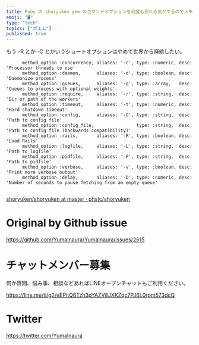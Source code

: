 ```yaml
---
title: Ruby の shoryuken gem のコマンドオプションを何度も忘れる気がするのでメモしておく
emoji: "🖥"
type: "tech"
topics: ["ポエム"]
published: true
---
```


もう -R とか -C とかいうショートオプションはやめて世界から廃絶したい。

```
      method_option :concurrency, aliases: '-c', type: :numeric, desc: 'Processor threads to use'
      method_option :daemon,      aliases: '-d', type: :boolean, desc: 'Daemonize process'
      method_option :queues,      aliases: '-q', type: :array,   desc: 'Queues to process with optional weights'
      method_option :require,     aliases: '-r', type: :string,  desc: 'Dir or path of the workers'
      method_option :timeout,     aliases: '-t', type: :numeric, desc: 'Hard shutdown timeout'
      method_option :config,      aliases: '-C', type: :string,  desc: 'Path to config file'
      method_option :config_file,                type: :string,  desc: 'Path to config file (backwards compatibility)'
      method_option :rails,       aliases: '-R', type: :boolean, desc: 'Load Rails'
      method_option :logfile,     aliases: '-L', type: :string,  desc: 'Path to logfile'
      method_option :pidfile,     aliases: '-P', type: :string,  desc: 'Path to pidfile'
      method_option :verbose,     aliases: '-v', type: :boolean, desc: 'Print more verbose output'
      method_option :delay,       aliases: '-D', type: :numeric, desc: 'Number of seconds to pause fetching from an empty queue'
   
```

[shoryuken/shoryuken at master · phstc/shoryuken](https://github.com/phstc/shoryuken/blob/master/bin/shoryuken)

# Original by Github issue

https://github.com/YumaInaura/YumaInaura/issues/2615








<!-- Update From Qiita API -->

# チャットメンバー募集


何か質問、悩み事、相談などあればLINEオープンチャットもご利用ください。

https://line.me/ti/g2/eEPltQ6Tzh3pYAZV8JXKZqc7PJ6L0rpm573dcQ





# Twitter


https://twitter.com/YumaInaura


<!-- Update From Qiita API -->


